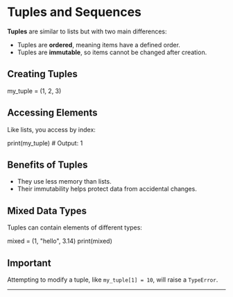 # Tuples and Sequences

**Tuples** are similar to lists but with two main differences:

- Tuples are **ordered**, meaning items have a defined order.
- Tuples are **immutable**, so items cannot be changed after creation.

## Creating Tuples

my_tuple = (1, 2, 3)

## Accessing Elements

Like lists, you access by index:

print(my_tuple) # Output: 1

## Benefits of Tuples

- They use less memory than lists.
- Their immutability helps protect data from accidental changes.

## Mixed Data Types

Tuples can contain elements of different types:

mixed = (1, "hello", 3.14)
print(mixed)

## Important

Attempting to modify a tuple, like `my_tuple[1] = 10`, will raise a `TypeError`.

---

